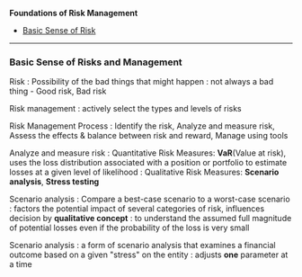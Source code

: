 **Foundations of Risk Management**
- [Basic Sense of Risk](#Basic-Sense-of-Risk)

---

<a name="Basic-Sense-of-Risk"></a>
### Basic Sense of Risks and Management

Risk 
: Possibility of the bad things that might happen
: not always a bad thing - Good risk, Bad risk

Risk management
: actively select the types and levels of risks

Risk Management Process
: Identify the risk, Analyze and measure risk, Assess the effects & balance between risk and reward, Manage using tools

Analyze and measure risk
: Quantitative Risk Measures: **VaR**(Value at risk), uses the loss distribution associated with a position or portfolio to estimate losses at a given level of likelihood
: Qualitative Risk Measures: **Scenario analysis**, **Stress testing**

Scenario analysis
: Compare a best-case scenario to a worst-case scenario
: factors the potential impact of several categories of risk, influences decision by **qualitative concept**
: to understand the assumed full magnitude of potential losses even if the probability of the loss is very small

Scenario analysis
: a form of scenario analysis that examines a financial outcome based on a given "stress" on the entity
: adjusts **one** parameter at a time




